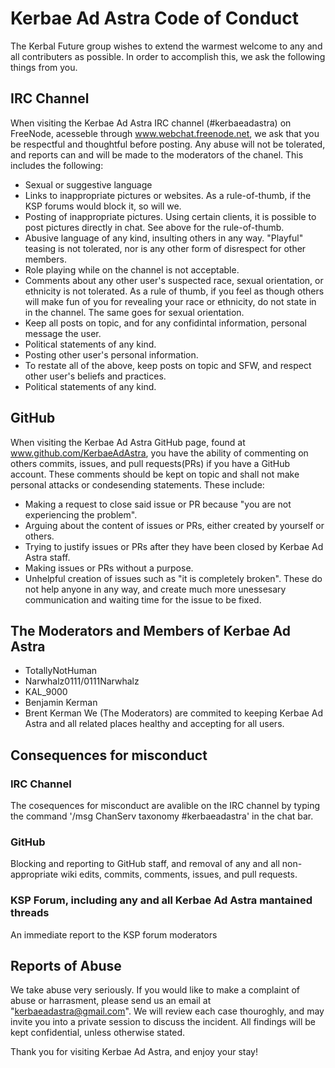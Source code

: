# Kerbae Ad Astra Code of Conduct
The Kerbal Future group wishes to extend the warmest welcome to any and all contributers as possible. 
In order to accomplish this, we ask the following things from you. 
## IRC Channel
When visiting the Kerbae Ad Astra IRC channel (#kerbaeadastra) on FreeNode, acesseble through www.webchat.freenode.net, we ask that you be respectful and thoughtful before posting. Any abuse will not be tolerated, and reports can and will be made to the moderators of the chanel. This includes the following:
* Sexual or suggestive language
* Links to inappropriate pictures or websites. As a rule-of-thumb, if the KSP forums would block it, so will we. 
* Posting of inappropriate pictures. Using certain clients, it is possible to post pictures directly in chat. See above for the rule-of-thumb.  
* Abusive language of any kind, insulting others in any way. "Playful" teasing is not tolerated, nor is any other form of disrespect for other members. 
* Role playing while on the channel is not acceptable. 
* Comments about any other user's suspected race, sexual orientation, or ethnicity is not tolerated. As a rule of thumb, if you feel as though others will make fun of you for revealing your race or ethnicity, do not state in in the channel. The same goes for sexual orientation. 
* Keep all posts on topic, and for any confidintal information, personal message the user.
* Political statements of any kind.  
* Posting other user's personal information. 
* To restate all of the above, keep posts on topic and SFW, and respect other user's beliefs and practices. 
* Political statements of any kind. 
## GitHub
When visiting the Kerbae Ad Astra GitHub page, found at www.github.com/KerbaeAdAstra, you have the ability of commenting on others commits, issues, and pull requests(PRs) if you have a GitHub account. These comments should be kept on topic and shall not make personal attacks or condesending statements. These include: 
* Making a request to close said issue or PR because "you are not experiencing the problem". 
* Arguing about the content of issues or PRs, either created by yourself or others. 
* Trying to justify issues or PRs after they have been closed by Kerbae Ad Astra staff. 
* Making issues or PRs without a purpose. 
* Unhelpful creation of issues such as "it is completely broken". These do not help anyone in any way, and create much more unessesary communication and waiting time for the issue to be fixed. 
## The Moderators and Members of Kerbae Ad Astra
* TotallyNotHuman
* Narwhalz0111/0111Narwhalz
* KAL_9000
* Benjamin Kerman
* Brent Kerman
We (The Moderators) are commited to keeping Kerbae Ad Astra and all related places healthy and accepting for all users. 
## Consequences for misconduct
### IRC Channel
The cosequences for misconduct are avalible on the IRC channel by typing the command '/msg ChanServ taxonomy #kerbaeadastra' in the chat bar. 
### GitHub
Blocking and reporting to GitHub staff, and removal of any and all non-appropriate wiki edits, commits, comments, issues, and pull requests. 
### KSP Forum, including any and all Kerbae Ad Astra mantained threads
An immediate report to the KSP forum moderators
## Reports of Abuse
We take abuse very seriously. If you would like to make a complaint of abuse or harrasment, please send us an email at "kerbaeadastra@gmail.com". We will review each case thouroghly, and may invite you into a private session to discuss the incident. All findings will be kept confidential, unless otherwise stated. 

Thank you for visiting Kerbae Ad Astra, and enjoy your stay!
